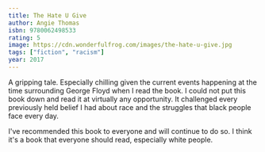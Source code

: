 ```yaml
---
title: The Hate U Give
author: Angie Thomas
isbn: 9780062498533
rating: 5
image: https://cdn.wonderfulfrog.com/images/the-hate-u-give.jpg
tags: ["fiction", "racism"]
year: 2017
---
```


A gripping tale. Especially chilling given the current events happening at the time surrounding George Floyd when I read the book. I could not put this book down and read it at virtually any opportunity. It challenged every previously held belief I had about race and the struggles that black people face every day.

I've recommended this book to everyone and will continue to do so. I think it's a book that everyone should read, especially white people.
